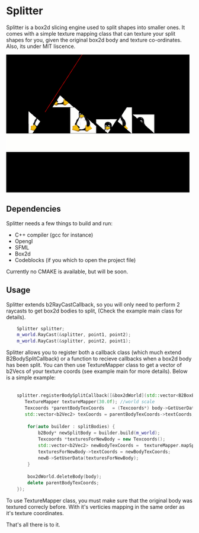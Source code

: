 Splitter
========

Splitter is a box2d slicing engine used to split shapes into smaller ones. It comes with a simple texture mapping class that can texture your split shapes for you, given the original box2d body and texture co-ordinates. Also, its under MIT liscence.


![ScreenShot](https://raw.githubusercontent.com/SundeepK/Splitter/master/images/splitter_test_image.png)

## Dependencies
Splitter needs a few things to build and run:
- C++ compiler (gcc for instance)
- Opengl
- SFML
- Box2d
- Codeblocks (if you which to open the project file)

Currently no CMAKE is available, but will be soon.

## Usage
Splitter extends b2RayCastCallback, so you will only need to perform 2 raycasts to get box2d bodies to split, (Check the example main class for details).

```CPP
    Splitter splitter;
    m_world.RayCast(&splitter, point1, point2);
    m_world.RayCast(&splitter, point2, point1);

```

Splitter allows you to register both a callback class (which much extend B2BodySplitCallback) or a function to recieve callbacks when a box2d body has been split. You can then use TextureMapper class to get a vector of b2Vecs of your texture coords (see example main for more details). Below is a simple example:

```CPP

    splitter.registerBodySplitCallback([&box2dWorld](std::vector<B2BoxBuilder> splitBodies, b2Body* body) -> void {
       TextureMapper textureMapper(30.0f); //world scale
       Texcoords *parentBodyTexCoords   = (Texcoords*) body->GetUserData();
       std::vector<b2Vec2> texCoords = parentBodyTexCoords->textCoords;
       
        for(auto builder : splitBodies) {
            b2Body* newSplitBody = builder.build(m_world);
            Texcoords *texturesForNewBody = new Texcoords();
            std::vector<b2Vec2> newBodyTexCoords =  textureMapper.mapSplitBody(newSplitBody, body, texCoords);
            texturesForNewBody->textCoords = newBodyTexCoords;
            newB->SetUserData(texturesForNewBody);
        }

        box2dWorld.deleteBody(body);
        delete parentBodyTexCoords; 
    });

```

To use TextureMapper class, you must make sure that the original body was textured correcly before. With it's verticies mapping in the same order as it's texture coordinates.

That's all there is to it.




